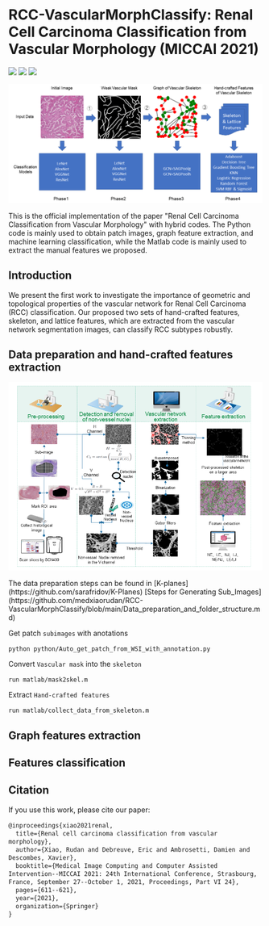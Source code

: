 # RCC-VascularMorphClassify: Renal Cell Carcinoma Classification from Vascular Morphology (MICCAI 2021)
<a href="https://link.springer.com/chapter/10.1007/978-3-030-87231-1_59"><img src="https://img.shields.io/badge/link.springer-10.1007-%23B31B1B"></a>
<a href="https://drive.google.com/file/d/14B3B8v7sqBfjbbfv0JRBoDAwEvked1v4/view?usp=drive_link"><img src="https://img.shields.io/badge/Poster%20-online-brightgreen"></a>
<a href="https://drive.google.com/file/d/14HVZhJHgCjXJv8ckNz6lYVOBwBU_vMzA/view?usp=drive_link"><img src="https://img.shields.io/badge/Presentation%20-online-brightgreen"></a>
<br>

<center>
<img src="https://github.com/medxiaorudan/RCC-VascularMorphClassify/blob/main/images/classification_pipeline.png" width="700" > 
</center>

This is the official implementation of the paper "Renal Cell Carcinoma Classification from Vascular Morphology" with hybrid codes. The Python code is mainly used to obtain patch images, graph feature extraction, and machine learning classification, while the Matlab code is mainly used to extract the manual features we proposed.

## Introduction
We present the first work to investigate the importance of geometric and topological properties of the vascular network for Renal Cell Carcinoma (RCC) classification. Our proposed two sets of hand-crafted features, skeleton, and lattice features, which are extracted from the vascular network segmentation images, can classify RCC subtypes robustly.

## Data preparation and hand-crafted features extraction
<p float="left">
  <img src="https://github.com/medxiaorudan/RCC-VascularMorphClassify/blob/main/images/HandCraftedFeatures_extraction.png" width="700" />
</p>
The data preparation steps can be found in [K-planes](https://github.com/sarafridov/K-Planes)
[Steps for Generating Sub_Images](https://github.com/medxiaorudan/RCC-VascularMorphClassify/blob/main/Data_preparation_and_folder_structure.md)

Get patch ```subimages``` with anotations
```
python python/Auto_get_patch_from_WSI_with_annotation.py
```

Convert ```Vascular mask``` into the ```skeleton```
```
run matlab/mask2skel.m
```

Extract ```Hand-crafted features```
```
run matlab/collect_data_from_skeleton.m
```

## Graph features extraction


## Features classification


## Citation
If you use this work, please cite our paper:
```
@inproceedings{xiao2021renal,
  title={Renal cell carcinoma classification from vascular morphology},
  author={Xiao, Rudan and Debreuve, Eric and Ambrosetti, Damien and Descombes, Xavier},
  booktitle={Medical Image Computing and Computer Assisted Intervention--MICCAI 2021: 24th International Conference, Strasbourg, France, September 27--October 1, 2021, Proceedings, Part VI 24},
  pages={611--621},
  year={2021},
  organization={Springer}
}
```
